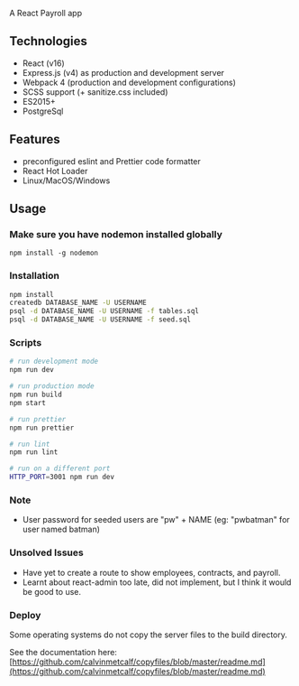 A React Payroll app

## Technologies

- React (v16)
- Express.js (v4) as production and development server
- Webpack 4 (production and development configurations)
- SCSS support (+ sanitize.css included)
- ES2015+
- PostgreSql

## Features
- preconfigured eslint and Prettier code formatter
- React Hot Loader
- Linux/MacOS/Windows

## Usage

### Make sure you have nodemon installed globally
```
npm install -g nodemon
```

### Installation
```bash
npm install
createdb DATABASE_NAME -U USERNAME
psql -d DATABASE_NAME -U USERNAME -f tables.sql
psql -d DATABASE_NAME -U USERNAME -f seed.sql
```

### Scripts
```bash
# run development mode
npm run dev

# run production mode
npm run build
npm start

# run prettier
npm run prettier

# run lint
npm run lint

# run on a different port
HTTP_PORT=3001 npm run dev
```

### Note
- User password for seeded users are "pw" + NAME (eg: "pwbatman" for user named batman)

### Unsolved Issues
- Have yet to create a route to show employees, contracts, and payroll.
- Learnt about react-admin too late, did not implement, but I think it would be good to use.

### Deploy

Some operating systems do not copy the server files to the build directory.

See the documentation here: [https://github.com/calvinmetcalf/copyfiles/blob/master/readme.md](https://github.com/calvinmetcalf/copyfiles/blob/master/readme.md)